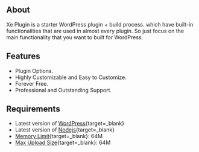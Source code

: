
## About

Xe Plugin is a starter WordPress plugin + build process. which have built-in functionalities that are used in almost every plugin. So just focus on the main functionality that you want to built for WordPress.

## Features

* Plugin Options.
* Highly Customizable and Easy to Customize.
* Forever Free.
* Professional and Outstanding Support.

## Requirements

* Latest version of [WordPress](https://wordpress.org/){target=_blank}
* Latest version of [Nodejs](https://nodejs.org/en/){target=_blank}
* [Memory Limit](https://www.xecreators.pk/how-to-increase-wordpress-memory-limit/){target=_blank}: 64M
* [Max Upload Size](https://wordpress.org/support/topic/how-to-increase-the-max-upload-size){target=_blank}: 64M

<br>
